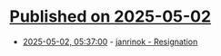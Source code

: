 # [Published on 2025-05-02](index.md)

* [2025-05-02, 05:37:00](https://soylentnews.org/meta/article.pl?sid=25/05/02/0531214&from=rss) - [janrinok - Resignation](https://soylentnews.org/meta/article.pl?sid=25/05/02/0531214&from=rss)
